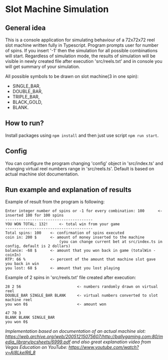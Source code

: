 # Slot Machine Simulation

## General idea
This is a console application for simulating behaviour of a 72x72x72 reel slot machine written fully in Typescript.
Program prompts user for number of spins. If you insert '-1' then the simulation for all possible combinations will start.
Regardless of simulation mode, the results of simulation will be visible in newly created file after execution 'src/reels.txt' and in console you will get summary of your simulation. 

All possible symbols to be drawn on slot machine(3 in one spin):
- SINGLE_BAR,
- DOUBLE_BAR,
- TRIPLE_BAR,
- BLACK_GOLD,
- BLANK.

## How to run?
Install packages using `npm install` and then just use script `npm run start`.

## Config
You can configure the program changing 'config' object in 'src/index.ts' and changing virtual reel numbers range in 'src/reels.ts'. Default is based on actual machine slot documentation.

## Run example and explanation of results
Example of result from the program is following:
```
Enter integer number of spins or -1 for every combination: 100      <-inserted 100 for 100 spins
---------------------------------------
YOU WON TOTAL: 132!     <- total win from your game
---------------------------------------
Total spins: 100    <- confirmation of spins executed
coin in: 200 $      <- amount of money inserted to the machine 
                        (you can change current bet at src/index.ts in config, default is 2 dollars)
balance: -68 $      <- amount that you won back in game (totalWin - coinIn)
RTP: 66 %           <- percent of the amount that machine slot gave you back in win
you lost: 68 $      <- amount that you lost playing
```

Example of 2 spins in 'src/reels.txt' file created after execution:
```
28 2 56                         <- numbers randomly drawn on virtual reel
DOUBLE_BAR SINGLE_BAR BLANK     <- virtual numbers converted to slot machine reel
you won 0$                      <- amount won

47 70 3
BLANK BLANK SINGLE_BAR
you won 0$
```


*Implementation based on documentation of an actual machine slot: https://web.archive.org/web/20051215075607/http://ballygaming.com:80/media_library/pcsheets/6999.pdf*
*and also great explanation video from Vegas Education on YouTube: https://www.youtube.com/watch?v=AI8LkeIR6_8*